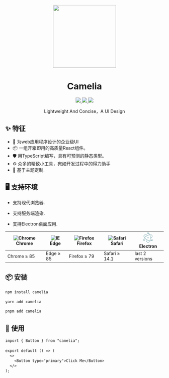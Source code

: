 <!--
 * @Date: 2023-12-30 11:43:31
 * @Description: Modify here please
-->
<p align="center">
  <img width="200px" height="200px" src="http://43.136.119.145:82/logo.png">
</p>

<h1 align="center">Camelia</h1>

<p align="center">
  <a href="https://www.npmjs.org/package/camelia">
    <img src="https://img.shields.io/npm/v/camelia.svg" />
  </a>
  <a href="https://bundlephobia.com/package/camelia">
    <img src="https://badgen.net/bundlephobia/minzip/camelia?style=flat-square" />
  </a>
  <a href="https://npmcharts.com/compare/camelia?minimal=true">
    <img src="https://img.shields.io/npm/dm/camelia.svg" />
  </a>
  <br>
</p>

<p align="center">Lightweight And Concise，A UI Design</p>

## ✨ 特征

- 🌈 为web应用程序设计的企业级UI
- 📦 一组开箱即用的高质量React组件。
- 🛡 用TypeScript编写，具有可预测的静态类型。
- ⚙️ 众多的精致小工具，宛如开发过程中的得力助手
- 🎨 基于主题定制.

## 🖥 支持环境

- 支持现代浏览器.

- 支持服务端渲染.

- 支持Electron桌面应用.

| ![Chrome](https://cdn.jsdelivr.net/npm/@browser-logos/chrome/chrome_32x32.png) Chrome | ![IE](https://cdn.jsdelivr.net/npm/@browser-logos/edge/edge_32x32.png) Edge | ![Firefox](https://cdn.jsdelivr.net/npm/@browser-logos/firefox/firefox_32x32.png) Firefox | ![Safari](https://cdn.jsdelivr.net/npm/@browser-logos/safari/safari_32x32.png) Safari | ![Electron](https://raw.githubusercontent.com/alrra/browser-logos/master/src/electron/electron_32x32.png)Electron |
| ------------------------------------------------------------------------------------- | --------------------------------------------------------------------------- | ----------------------------------------------------------------------------------------- | ------------------------------------------------------------------------------------- | ----------------------------------------------------------------------------------------------------------------- |
| Chrome ≥ 85                                                                           | Edge ≥ 85                                                                   | Firefox ≥ 79                                                                              | Safari ≥ 14.1                                                                         | last 2 versions                                                                                                   |

## 📦 安装

```bash
npm install camelia
```

```bash
yarn add camelia
```

```bash
pnpm add camelia
```

## 🔨 使用

```tsx
import { Button } from "camelia";

export default () => (
  <>
    <Button type="primary">Click Me</Button>
  </>
);
```
